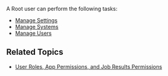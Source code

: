 A Root user can perform the following tasks:

* [Manage Settings](managing-settings.md)
* [Manage Systems](managing-systems.md)
* [Manage Users](/admin-guide/managing-users.md)


## Related Topics
* [User Roles, App Permissions, and Job Results Permissions](/user-guide/app-permission-user-role.md)


